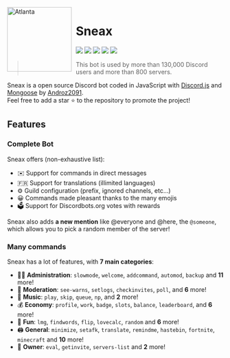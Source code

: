 <img width="150" height="150" align="left" style="float: left; margin: 0 10px 0 0;" alt="Atlanta" src="https://i.goopics.net/lEENx.png">  

# Sneax

[![](https://img.shields.io/discord/565048515357835264.svg?logo=discord&colorB=7289DA)](https://discord.atlanta-bot.fr)
[![](https://discordbots.org/api/widget/status/557445719892688897.svg)](https://discordbots.org/bot/557445719892688897)
[![](https://img.shields.io/badge/discord.js-v12.0.0--dev-blue.svg?logo=npm)](https://github.com/discordjs)
[![](https://img.shields.io/badge/patreon-donate-orange.svg)](https://www.patreon.com/androz2091)
[![](https://www.codefactor.io/repository/github/Androz2091/AtlantaBot/badge)](https://www.codefactor.io/repository/github/Androz2091/AtlantaBot)

> This bot is used by more than 130,000 Discord users and more than 800 servers.

Sneax is a open source Discord bot coded in JavaScript with [Discord.js](https://discord.js.org) and [Mongoose](https://mongoosejs.com/docs/api.html) by [Androz2091](https://github.com/Androz2091).  
Feel free to add a star ⭐ to the repository to promote the project!

## Features

### Complete Bot

Sneax offers (non-exhaustive list):
*   ✉️ Support for commands in direct messages
*   🇫🇷 Support for translations (illimited languages)
*   ⚙️ Guild configuration (prefix, ignored channels, etc...)
*   😀 Commands made pleasant thanks to the many emojis
*   🗳️ Support for Discordbots.org votes with rewards

Sneax also adds **a new mention** like @everyone and @here, the `@someone`, which allows you to pick a random member of the server!

### Many commands

Sneax has a lot of features, with **7 main categories**:

*   👩‍💼 **Administration**: `slowmode`, `welcome`, `addcommand`, `automod`, `backup` and **11** more! 
*   🚓 **Moderation**: `see-warns`, `setlogs`, `checkinvites`, `poll`, and **6** more! 
*   🎵 **Music**: `play`, `skip`, `queue`, `np`, and **2** more! 
*   💰 **Economy**: `profile`, `work`, `badge`, `slots`, `balance`, `leaderboard`, and **6** more! 
*   👻 **Fun**: `lmg`, `findwords`, `flip`, `lovecalc`, `random` and **6** more! 
*   🖨️ **General**: `minimize`, `setafk`, `translate`, `remindme`, `hastebin`, `fortnite`, `minecraft` and **10** more! 
*   👑 **Owner**: `eval`, `getinvite`, `servers-list` and **2** more!
